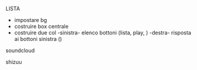 LISTA
- impostare bg
- costruire box centrale
- costruire due col
-sinistra-
elenco bottoni (lista, play, )
-destra-
risposta ai bottoni sinistra ()


soundcloud









shizuu